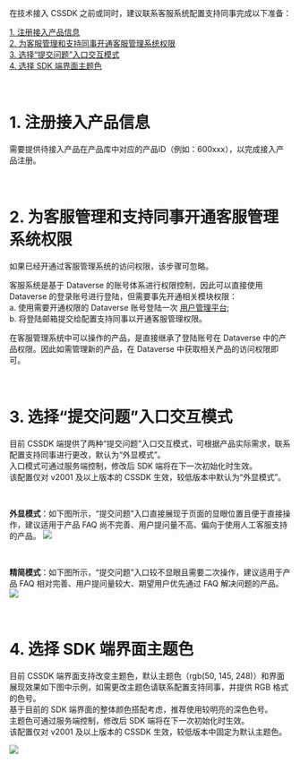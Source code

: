 
在技术接入 CSSDK 之前或同时，建议联系客服系统配置支持同事完成以下准备：

[1. 注册接入产品信息](#jump1)<br />
[2. 为客服管理和支持同事开通客服管理系统权限](#jump2)<br />
[3. 选择“提交问题”入口交互模式](#jump3)<br />
[4. 选择 SDK 端界面主题色](#jump4)<br />

<br />

# **<span id="jump1">1. 注册接入产品信息</span>**
需要提供待接入产品在产品库中对应的产品ID（例如：600xxx），以完成接入产品注册。

<br />

# **<span id="jump2">2. 为客服管理和支持同事开通客服管理系统权限</span>**
如果已经开通过客服管理系统的访问权限，该步骤可忽略。

客服系统是基于 Dataverse 的账号体系进行权限控制，因此可以直接使用 Dataverse 的登录账号进行登陆，但需要事先开通相关模块权限：  
    a. 使用需要开通权限的 Dataverse 账号登陆一次 [用户管理平台](http://ul.haloapps.com/console/home "Avidly 用户管理平台");  
    b. 将登陆邮箱提交给配置支持同事以开通客服管理权限。


在客服管理系统中可以操作的产品，是直接继承了登陆账号在 Dataverse 中的产品权限。因此如需管理新的产品，在 Dataverse 中获取相关产品的访问权限即可。

<br />

# **<span id="jump3">3. 选择“提交问题”入口交互模式</span>**
目前 CSSDK 端提供了两种“提交问题”入口交互模式，可根据产品实际需求，联系配置支持同事进行更改，默认为“外显模式”。  
入口模式可通过服务端控制，修改后 SDK 端将在下一次初始化时生效。  
该配置仅对 v2001 及以上版本的 CSSDK 生效，较低版本中默认为“外显模式”。

<br />

**外显模式**：如下图所示，“提交问题”入口直接展现于页面的显眼位置且便于直接操作，建议适用于产品 FAQ 尚不完善、用户提问量不高、偏向于使用人工客服支持的产品。
![](http://doc.gamehaus.com/uploads/202101/60115422e255c_60115422.png)

<br />

**精简模式**：如下图所示，“提交问题”入口较不显眼且需要二次操作，建议适用于产品 FAQ 相对完善、用户提问量较大、期望用户优先通过 FAQ 解决问题的产品。
![](http://doc.gamehaus.com/uploads/202101/601154390cb13_60115439.png)


<br />

# **<span id="jump4">4. 选择 SDK 端界面主题色</span>**
目前 CSSDK 端界面支持改变主题色，默认主题色（rgb(50, 145, 248)）和界面展现效果如下图中示例，如需更改主题色请联系配置支持同事，并提供 RGB 格式的色号。  
基于目前的 SDK 端界面的整体颜色搭配考虑，推荐使用较明亮的深色色号。  
主题色可通过服务端控制，修改后 SDK 端将在下一次初始化时生效。  
该配置仅对 v2001 及以上版本的 CSSDK 生效，较低版本中固定为默认主题色。

![](http://doc.gamehaus.com/uploads/202101/6011546c8e076_6011546c.png)

<br />
